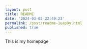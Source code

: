 ```yaml
---
layout: post
title: README
date: '2024-03-02 22:49:23'
permalink: /post/readme-1uap9y.html
published: true
---
```


This is my homepage
